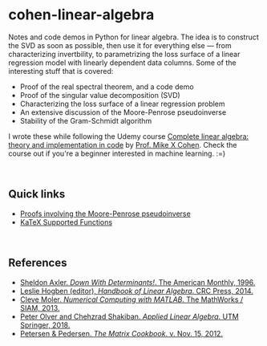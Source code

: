 # cohen-linear-algebra

Notes and code demos in Python for linear algebra. The idea is to construct the SVD as soon as possible, then use it for everything else &mdash; from characterizing invertbility, to parametrizing the loss surface of a linear regression model with linearly dependent data columns. Some of the interesting stuff that is covered:
  * Proof of the real spectral theorem, and a code demo
  * Proof of the singular value decomposition (SVD)
  * Characterizing the loss surface of a linear regression problem
  * An extensive discussion of the Moore-Penrose pseudoinverse
  * Stability of the Gram-Schmidt algorithm

I wrote these while following the Udemy course [Complete linear algebra: theory and implementation in code](https://www.udemy.com/course/linear-algebra-theory-and-implementation/) by [Prof. Mike X Cohen](http://mikexcohen.com/). Check the course out if you're a beginner interested in machine learning. :=)

<br>

## Quick links

* [Proofs involving the Moore-Penrose pseudoinverse](https://en.wikipedia.org/wiki/Proofs_involving_the_Moore%E2%80%93Penrose_inverse)
* [KaTeX Supported Functions](https://katex.org/docs/supported.html)


<br>

## References
* [Sheldon Axler. *Down With Determinants!*. The American Monthly, 1996.](https://www.maa.org/sites/default/files/pdf/awards/Axler-Ford-1996.pdf)
* [Leslie Hogben (editor), *Handbook of Linear Algebra*. CRC Press, 2014.](https://www.oreilly.com/library/view/handbook-of-linear/9781466507296/)
* [Cleve Moler. *Numerical Computing with MATLAB*. The MathWorks / SIAM, 2013.](https://www.mathworks.com/moler/index_ncm.html)
* [Peter Olver and Chehzrad Shakiban. *Applied Linear Algebra*. UTM Springer, 2018.](https://www-users.math.umn.edu/~olver/books.html)
* [Petersen & Pedersen. *The Matrix Cookbook*. v. Nov. 15, 2012.](https://www.math.uwaterloo.ca/~hwolkowi/matrixcookbook.pdf)
